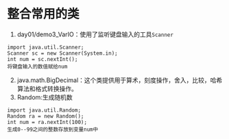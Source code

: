 # 整合常用的类
1. day01/demo3_VarIO：使用了监听键盘输入的工具`Scanner`
```
import java.util.Scanner;
Scanner sc = new Scanner(System.in);
int num = sc.nextInt();
将键盘输入的数值赋给num
```

2. java.math.BigDecimal：这个类提供用于算术，刻度操作，舍入，比较，哈希算法和格式转换操作。
3. Random:生成随机数
```
import java.util.Random;
Random ra = new Random();
int num = ra.nextInt(100);
生成0--99之间的整数存放到变量num中
```














































































